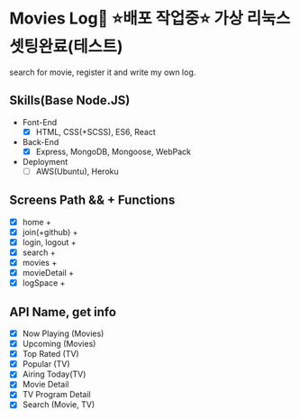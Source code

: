 # Movies Log🚀 ⭐배포 작업중⭐ 가상 리눅스 셋팅완료(테스트)

search for movie, register it and write my own log.

## Skills(Base Node.JS)

- Font-End
  - [x] HTML, CSS(+SCSS), ES6, React
- Back-End
  - [x] Express, MongoDB, Mongoose, WebPack
- Deployment
  - [ ] AWS(Ubuntu), Heroku

## Screens Path && + Functions

- [x] home +
- [x] join(+github) +
- [x] login, logout +
- [x] search +
- [x] movies +
- [x] movieDetail +
- [x] logSpace +

## API Name, get info

- [x] Now Playing (Movies)
- [x] Upcoming (Movies)
- [x] Top Rated (TV)
- [x] Popular (TV)
- [x] Airing Today(TV)
- [x] Movie Detail
- [x] TV Program Detail
- [x] Search (Movie, TV)
